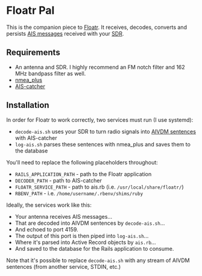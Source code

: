# Floatr Pal

This is the companion piece to [Floatr][floatr_github_link].  It receives, decodes, converts and persists [AIS messages][ais_wiki_link] received with your [SDR][sdr_link].

## Requirements

* An antenna and SDR.  I highly recommend an FM notch filter and 162 MHz bandpass filter as well.
* [nmea_plus][nmea_plus_link]
* [AIS-catcher][ais_catcher_link]

## Installation

In order for Floatr to work correctly, two services must run (I use systemd):

* `decode-ais.sh` uses your SDR to turn radio signals into [AIVDM sentences][aivdm_link] with AIS-catcher
* `log-ais.sh` parses these sentences with nmea_plus and saves them to the database

You'll need to replace the following placeholders throughout:

* `RAILS_APPLICATION_PATH` - path to the Floatr application
* `DECODER_PATH` - path to AIS-catcher
* `FLOATR_SERVICE_PATH` - path to ais.rb (i.e. `/usr/local/share/floatr/`)
* `RBENV_PATH` - i.e. `/home/username/.rbenv/shims/ruby`

Ideally, the services work like this:

* Your antenna receives AIS messages...
* That are decoded into AIVDM sentences by `decode-ais.sh`...
* And echoed to port 4159.
* The output of this port is then piped into `log-ais.sh`...
* Where it's parsed into Active Record objects by `ais.rb`...
* And saved to the database for the Rails application to consume.

Note that it's possible to replace `decode-ais.sh` with any stream of AIVDM sentences (from another service, STDIN, etc.)

[floatr_github_link]: https://github.com/ryansprott/floatr
[ais_wiki_link]: https://en.wikipedia.org/wiki/Automatic_identification_system
[sdr_link]: https://www.rtl-sdr.com/
[nmea_plus_link]: https://github.com/ianfixes/nmea_plus
[ais_catcher_link]: https://github.com/jvde-github/AIS-catcher
[aivdm_link]: https://gpsd.gitlab.io/gpsd/AIVDM.html
